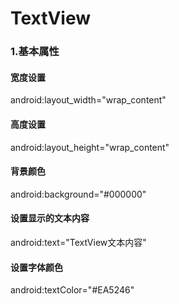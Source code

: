 # TextView

### 1.基本属性

#### 宽度设置
android:layout_width="wrap_content"

#### 高度设置
android:layout_height="wrap_content"

#### 背景颜色
android:background="#000000"

#### 设置显示的文本内容
android:text="TextView文本内容"

#### 设置字体颜色
android:textColor="#EA5246" 